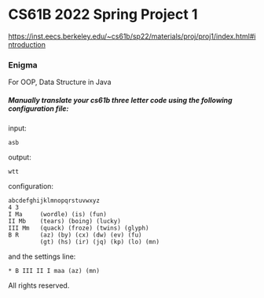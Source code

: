 # CS61B 2022 Spring Project 1
https://inst.eecs.berkeley.edu/~cs61b/sp22/materials/proj/proj1/index.html#introduction
### Enigma
For OOP, Data Structure in Java
##### Manually translate your cs61b three letter code using the following configuration file:
input: 

    asb 

output: 

    wtt

configuration: 

    abcdefghijklmnopqrstuvwxyz
    4 3
    I Ma     (wordle) (is) (fun)
    II Mb    (tears) (boing) (lucky)
    III Mm   (quack) (froze) (twins) (glyph)
    B R      (az) (by) (cx) (dw) (ev) (fu)
             (gt) (hs) (ir) (jq) (kp) (lo) (mn)
             
and the settings line:

    * B III II I maa (az) (mn)



All rights reserved.
